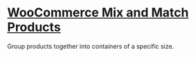 # [WooCommerce Mix and Match Products](https://woocommerce.com/products/woocommerce-mix-and-match-products/)
Group products together into containers of a specific size.
